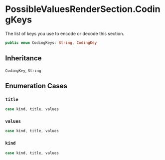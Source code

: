 # PossibleValuesRenderSection.CodingKeys

The list of keys you use to encode or decode this section.

``` swift
public enum CodingKeys: String, CodingKey 
```

## Inheritance

`CodingKey`, `String`

## Enumeration Cases

### `title`

``` swift
case kind, title, values
```

### `values`

``` swift
case kind, title, values
```

### `kind`

``` swift
case kind, title, values
```
